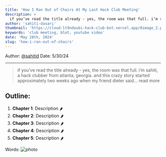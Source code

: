 ```yaml
---
title: 'How I Ran Out of Chairs At My Last Hack Club Meeting'
description: >
  if you’ve read the title already - yes, the room was that full. i’m sahiti, a hack clubber from atlanta, georgia. and this crazy story started approximately two weeks ago when my friend dieter said... read more
author: 'sahiti-dasari'
thumbnail: 'https://cloud-lt9ndoubi-hack-club-bot.vercel.app/0image_2.png'
keywords: 'club meeting, blot, youtube video'
date: 'May 28th, 2024'
slug: 'how-i-ran-out-of-chairs'
---
```


Author: [@sahitid](https://github.com/sahitid "View @sahitid on GitHub")
Date: 5/30/24 
****
>   if you’ve read the title already - yes, the room was that full. i’m sahiti, a hack clubber from atlanta, georgia. and this crazy story started approximately two weeks ago when my friend dieter said... read more

## Outline:
1. **Chapter 1**: Description 🌶️
2. **Chapter 2**: Description 🌶️
3. **Chapter 3**: Description 🌶️
4. **Chapter 4**: Description 🌶️
5. **Chapter 5**: Description 🌶️

Words:
![photo](https://cloud-5a0ya05fk.vercel.app/0large.gif)

